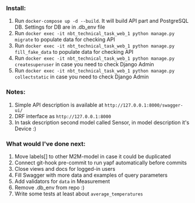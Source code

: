 ### Install:
1. Run `docker-compose up -d --build`. It will build API part and PostgreSQL DB. Settings for DB are in .db_env file
2. Run `docker exec -it nbt_technical_task_web_1 python manage.py migrate` to populate data for checking API
3. Run `docker exec -it nbt_technical_task_web_1 python manage.py fill_fake_data` to populate data for checking API
4. Run `docker exec -it nbt_technical_task_web_1 python manage.py createsuperuser` in case you need to check Django Admin
5. Run `docker exec -it nbt_technical_task_web_1 python manage.py collectstatic` in case you need to check Django Admin


### Notes:
1. Simple API description is available at `http://127.0.0.1:8000/swagger-ui/`
2. DRF interface as `http://127.0.0.1:8000`
3. In task description second model called Sensor, in model description it's Device :)


### What would I've done next:
1. Move labels[] to other M2M-model in case it could be duplicated
2. Connect git-hook pre-commit to run yapf automatically before commits
3. Close views and docs for logged-in users
4. Fill Swagger with more data and examples of query parameters
5. Add validators for `data` in Measurement
6. Remove .db_env from repo :)
7. Write some tests at least about `average_temperatures`